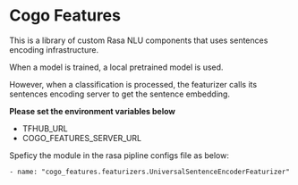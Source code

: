 # Cogo Features
This is a library of custom Rasa NLU components that uses sentences encoding infrastructure.

When a model is trained, a local pretrained model is used.

However, when a classification is processed, the featurizer calls its sentences encoding server to get the sentence embedding.

**Please set the environment variables below** 

- TFHUB_URL
- COGO\_FEATURES\_SERVER_URL

Speficy the module in the rasa pipline configs file as below:

```
- name: "cogo_features.featurizers.UniversalSentenceEncoderFeaturizer"
```
